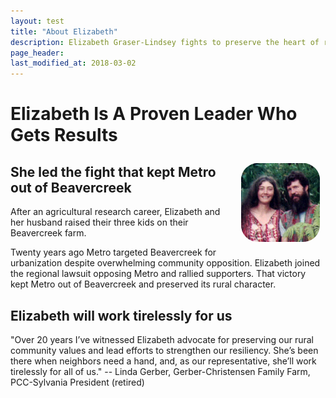 ```yaml
---
layout: test
title: "About Elizabeth"
description: Elizabeth Graser-Lindsey fights to preserve the heart of rural Oregon
page_header: 
last_modified_at: 2018-03-02
---
```


# Elizabeth Is A Proven Leader Who Gets Results

<img src="/images/elizabeth_hi.jpg" align="right" width="25%" style="border-radius: 25%; padding: 1ch;" alt="Elizabeth and Barry in Hawaii" />

## She led the fight that kept Metro out of Beavercreek
 
After an agricultural research career, Elizabeth and her husband raised their three kids on their Beavercreek farm.

Twenty years ago Metro targeted Beavercreek for urbanization despite overwhelming community opposition.  Elizabeth joined the regional lawsuit opposing Metro and rallied supporters.  That victory kept Metro out of Beavercreek and preserved its rural character.


## Elizabeth will work tirelessly for us

"Over 20 years I’ve witnessed Elizabeth advocate for preserving our rural community values and lead efforts to strengthen our resiliency. She’s been there when neighbors need a hand, and, as our representative, she’ll work tirelessly for all of us." -- Linda Gerber, Gerber-Christensen Family Farm, PCC-Sylvania President (retired)